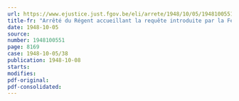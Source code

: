 ```yaml
---
url: https://www.ejustice.just.fgov.be/eli/arrete/1948/10/05/1948100551/justel
title-fr: "Arrêté du Régent accueillant la requête introduite par la Fédération des Industries du cuir et pour la Fédération de la tannerie et des Industries connexes, tendant à la reconnaissance du Centre de recherches techniques et scientifiques des industries de la tannerie, de la chaussure, de la pantoufle et des autres industries transformatrices du cuir, et à l'agréation de ses statuts"
date: 1948-10-05
source:
number: 1948100551
page: 8169
case: 1948-10-05/38
publication: 1948-10-08
starts:
modifies:
pdf-original:
pdf-consolidated:
---
```


